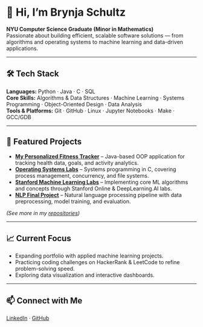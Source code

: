 # 👋 Hi, I’m Brynja Schultz

**NYU Computer Science Graduate (Minor in Mathematics)**  
Passionate about building efficient, scalable software solutions — from algorithms and operating systems to machine learning and data-driven applications.

---

## 🛠 Tech Stack  
**Languages:** Python · Java · C · SQL  
**Core Skills:** Algorithms & Data Structures · Machine Learning · Systems Programming · Object-Oriented Design · Data Analysis  
**Tools & Platforms:** Git · GitHub · Linux · Jupyter Notebooks · Make · GCC/GDB

---

## 📌 Featured Projects  

- **[My Personalized Fitness Tracker](https://github.com/rren4000/MyPersonalizedFitnessTracker)** – Java-based OOP application for tracking health data, goals, and activity analytics.  
- **[Operating Systems Labs](https://github.com/brynja-schultz/NYU-CSCI-UA-202-Operating-Systems)** – Systems programming in C, covering process management, concurrency, and file systems.  
- **[Stanford Machine Learning Labs](https://github.com/brynja-schultz/Stanford-Online-Machine-Learning)** – Implementing core ML algorithms and concepts through Stanford Online & DeepLearning.AI labs.  
- **[NLP Final Project](https://github.com/brynja-schultz/NLP_Final_Project)** – Natural language processing pipeline with data preprocessing, model training, and evaluation.  

*(See more in my [repositories](https://github.com/brynja-schultz?tab=repositories))*  

---

## 📈 Current Focus  
- Expanding portfolio with applied machine learning projects.  
- Practicing coding challenges on HackerRank & LeetCode to refine problem-solving speed.  
- Exploring data visualization and interactive dashboards.

---

## 📫 Connect with Me  
[LinkedIn](https://www.linkedin.com/in/brynja-schultz) · [GitHub](https://github.com/brynja-schultz)  

